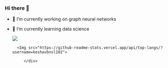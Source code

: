 ### Hi there 👋

- 🔭 I’m currently working on graph neural networks
- 🌱 I’m currently learning data science 

   <div>
      <Img src="https://github-readme-stats.vercel.app/api?         username=keshavbnsl102&&show_icons=true&title_color=ffffff&icon_color=bb2acf&text_color=daf7dc&bg_color=151515" align="center">
   
    
        <Img src="https://github-readme-stats.vercel.app/api/top-langs/?username=keshavbnsl102">
    
           </div>
 

